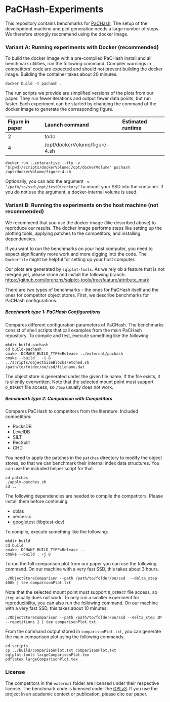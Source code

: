 # PaCHash-Experiments

This repository contains benchmarks for [PaCHash](https://github.com/ByteHamster/PaCHash).
The setup of the development machine and plot generation needs a large number of steps.
We therefore strongly recommend using the docker image.

### Variant A: Running experiments with Docker (recommended)

To build the docker image with a pre-compiled PaCHash install and all benchmark utilities, run the following command.
Compiler warnings in competitors' code are expected and should not prevent building the docker image.
Building the container takes about 20 minutes.

```
docker build -t pachash .
```

The run scripts we provide are simplified versions of the plots from our paper.
They run fewer iterations and output fewer data points, but run faster.
Each experiment can be started by changing the command of the docker image to generate the corresponding figure.


| Figure in paper | Launch command                | Estimated runtime  |
| :-------------- | :---------------------------- | :----------------- |
| 2               | todo                          |                    |
| 4               | /opt/dockerVolume/figure-4.sh |                    |


```
docker run --interactive --tty -v "$(pwd)/scripts/dockerVolume:/opt/dockerVolume" pachash /opt/dockerVolume/figure-4.sh
```

Optionally, you can add the argument `-v "/path/to/ssd:/opt/testDirectory"` to mount your SSD into the container.
If you do not use the argument, a docker-internal volume is used.

### Variant B: Running the experiments on the host machine (not recommended)

We recommend that you use the docker image (like described above) to reproduce our results.
The docker image performs steps like setting up the plotting tools, applying patches to the competitors, and installing dependencies.

If you want to run the benchmarks on your host computer, you need to expect significantly more work and more digging into the code.
The `Dockerfile` might be helpful for setting up your host computer.

Our plots are generated by `sqlplot-tools`.
As we rely ob a feature that is not merged yet, please clone and install the following branch: https://github.com/lorenzhs/sqlplot-tools/tree/feature/attribute_mark

There are two types of benchmarks - the ones for PaCHash itself and the ones for competitor object stores.
First, we describe benchmarks for PaCHash configurations.

##### Benchmark type 1: PaCHash Configurations
Compares different configuration parameters of PaCHash.
The benchmarks consist of shell scripts that call examples from the main PaCHash repository.
To compile and test, execute something like the following:

```
mkdir build-pachash
cd build-pachash
cmake -DCMAKE_BUILD_TYPE=Release ../external/pachash
cmake --build . -j 8
../scripts/objectSizeBlocksFetched.sh /path/to/folder/on/ssd/filename.dat
```

The object store is generated under the given file name.
If the file exists, it is silently overwritten.
Note that the selected mount point must support `O_DIRECT` file access, so `/tmp` usually does not work.

##### Benchmark type 2: Comparison with Competitors
Compares PaCHash to competitors from the literature.
Included competitors:

- RocksDB
- LevelDB
- SILT
- RecSplit
- CHD

You need to apply the patches in the `patches` directory to modify the object stores,
so that we can benchmark their internal index data structures.
You can use the included helper script for that.

```
cd patches
./apply-patches.sh
cd ..
```

The following dependencies are needed to compile the competitors.
Please install them before continuing:

- cblas
- xerces-c
- googletest (libgtest-dev)

To compile, execute something like the following:

```
mkdir build
cd build 
cmake -DCMAKE_BUILD_TYPE=Release ..
cmake --build . -j 8
```

To run the full comparison plot from our paper you can use the following command.
On our machine with a very fast SSD, this takes about 3 hours.

```
./ObjectStoreComparison --path /path/to/folder/on/ssd  --delta_step 400k | tee comparisonPlot.txt
```

Note that the selected mount point must support `O_DIRECT` file access, so `/tmp` usually does not work.
To only run a smaller experiment for reproducibility, you can also run the following command.
On our machine with a very fast SSD, this takes about 10 minutes.

```
./ObjectStoreComparison --path /path/to/folder/on/ssd --delta_step 1M --repetitions 1 | tee comparisonPlot.txt
```

From the command output stored in `comparisonPlot.txt`, you can generate the main comparison plot using the following commands.

```
cd scripts
cp ../build/comparisonPlot.txt comparisonPlot.txt
sqlplot-tools largeComparisonPlot.tex
pdflatex largeComparisonPlot.tex
```

### License
The competitors in the `external` folder are licensed under their respective license.
The benchmark code is licensed under the [GPLv3](/LICENSE).
If you use the project in an academic context or publication, please cite our paper.
